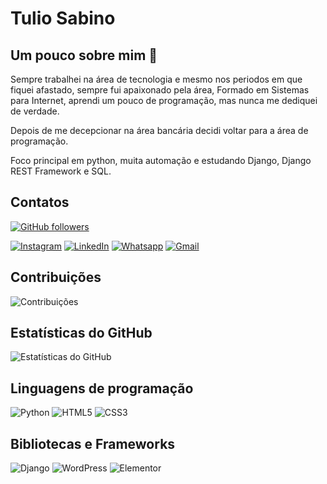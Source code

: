 # Tulio Sabino

## Um pouco sobre mim 👋

Sempre trabalhei na área de tecnologia e mesmo nos periodos em que fiquei afastado, sempre fui apaixonado pela área, Formado em Sistemas para Internet, aprendi um pouco de programação, mas nunca me dediquei de verdade.



Depois de me decepcionar na área bancária decidi voltar para a área de programação.

Foco principal em python, muita automação e estudando Django, Django REST Framework e SQL.

## Contatos

[![GitHub followers](https://img.shields.io/github/followers/tuliosabino?style=social)](https://github.com/tuliosabino)

[![Instagram](https://img.shields.io/badge/Instagram-E4405F?style=for-the-badge&logo=instagram&logoColor=white)](https://www.instagram.com/tuliosalmeida/)
[![LinkedIn](https://img.shields.io/badge/LinkedIn-0A66C2?style=for-the-badge&logo=linkedin&logoColor=white)](https://www.linkedin.com/in/tuliosalmeida/)
[![Whatsapp](https://img.shields.io/badge/whatsapp-25D366?style=for-the-badge&logo=whatsapp&logoColor=white)](https://wa.me/5534991462388)
[![Gmail](https://img.shields.io/badge/gmail-EA4335?style=for-the-badge&logo=gmail&logoColor=white)](mailto:tuliosabinots@gmail.com)

## Contribuições

![Contribuições](https://github-readme-streak-stats.herokuapp.com/?user=tuliosabino&theme=dark)

## Estatísticas do GitHub

![Estatísticas do GitHub](https://github-readme-stats.vercel.app/api?username=tuliosabino&show_icons=true&theme=dark)

## Linguagens de programação

![Python](https://img.shields.io/badge/Python-3776AB?style=for-the-badge&logo=python&logoColor=white)
![HTML5](https://img.shields.io/badge/HTML-E34F26?style=for-the-badge&logo=HTML5&logoColor=white)
![CSS3](https://img.shields.io/badge/CSS-1572B6?style=for-the-badge&logo=CSS3)

## Bibliotecas e Frameworks

![Django](https://img.shields.io/badge/Django-092E20?style=for-the-badge&logo=Django)
![WordPress](https://img.shields.io/badge/WordPress-21759B?style=for-the-badge&logo=WordPress)
![Elementor](https://img.shields.io/badge/Elementor-92003B?style=for-the-badge&logo=Elementor)

